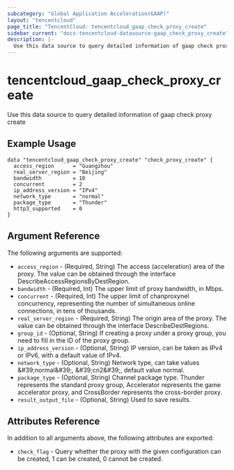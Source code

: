 ```yaml
---
subcategory: "Global Application Acceleration(GAAP)"
layout: "tencentcloud"
page_title: "TencentCloud: tencentcloud_gaap_check_proxy_create"
sidebar_current: "docs-tencentcloud-datasource-gaap_check_proxy_create"
description: |-
  Use this data source to query detailed information of gaap check proxy create
---
```


# tencentcloud_gaap_check_proxy_create

Use this data source to query detailed information of gaap check proxy create

## Example Usage

```hcl
data "tencentcloud_gaap_check_proxy_create" "check_proxy_create" {
  access_region      = "Guangzhou"
  real_server_region = "Beijing"
  bandwidth          = 10
  concurrent         = 2
  ip_address_version = "IPv4"
  network_type       = "normal"
  package_type       = "Thunder"
  http3_supported    = 0
}
```

## Argument Reference

The following arguments are supported:

* `access_region` - (Required, String) The access (acceleration) area of the proxy. The value can be obtained through the interface DescribeAccessRegionsByDestRegion.
* `bandwidth` - (Required, Int) The upper limit of proxy bandwidth, in Mbps.
* `concurrent` - (Required, Int) The upper limit of chanproxynel concurrency, representing the number of simultaneous online connections, in tens of thousands.
* `real_server_region` - (Required, String) The origin area of the proxy. The value can be obtained through the interface DescribeDestRegions.
* `group_id` - (Optional, String) If creating a proxy under a proxy group, you need to fill in the ID of the proxy group.
* `ip_address_version` - (Optional, String) IP version, can be taken as IPv4 or IPv6, with a default value of IPv4.
* `network_type` - (Optional, String) Network type, can take values &amp;#39;normal&amp;#39;, &amp;#39;cn2&amp;#39;, default value normal.
* `package_type` - (Optional, String) Channel package type. Thunder represents the standard proxy group, Accelerator represents the game accelerator proxy, and CrossBorder represents the cross-border proxy.
* `result_output_file` - (Optional, String) Used to save results.

## Attributes Reference

In addition to all arguments above, the following attributes are exported:

* `check_flag` - Query whether the proxy with the given configuration can be created, 1 can be created, 0 cannot be created.



